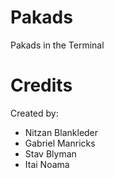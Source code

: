 # Pakads
Pakads in the Terminal

# Credits
Created by: 
- Nitzan Blankleder
- Gabriel Manricks 
- Stav Blyman
- Itai Noama
